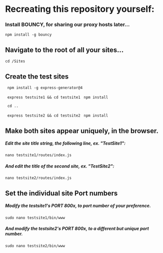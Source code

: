 # Recreating this repository yourself:


### Install BOUNCY, for sharing our proxy hosts later... 
``` npm install -g bouncy ```


## Navigate to the root of all your sites...
``` cd /Sites ``` 


## Create the test sites

``` npm install -g express-generator@4``` 

``` express testsite1 && cd testsite1``` 
``` npm install``` 

``` cd ..``` 

``` express testsite2 && cd testsite2``` 
``` npm install``` 


## Make both sites appear uniquely, in the browser.

##### Edit the site title string, the following line, ex. "TestSite1":
``` nano testsite1/routes/index.js ``` 

##### And edit the title of the second site, ex. "TestSite2":
``` nano testsite2/routes/index.js ``` 



## Set the individual site Port numbers
##### Modify the testsite1's PORT 800x, to port number of your preference.
``` sudo nano testsite1/bin/www ```

##### And modify the testsite2's PORT 800x, to a different but unique port number.
``` sudo nano testsite2/bin/www ```


